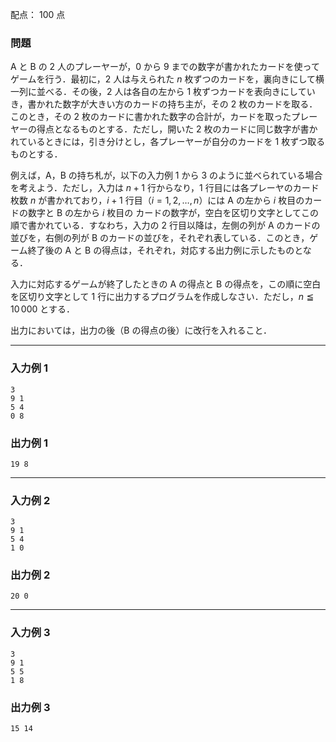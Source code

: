 配点： $100$ 点

### 問題

A と B の $2$ 人のプレーヤーが，$0$ から $9$ までの数字が書かれたカードを使ってゲームを行う．最初に，$2$ 人は与えられた $n$ 枚ずつのカードを，裏向きにして横一列に並べる．その後，$2$ 人は各自の左から $1$ 枚ずつカードを表向きにしていき，書かれた数字が大きい方のカードの持ち主が，その $2$ 枚のカードを取る．このとき，その $2$ 枚のカードに書かれた数字の合計が，カードを取ったプレーヤーの得点となるものとする．ただし，開いた $2$ 枚のカードに同じ数字が書かれているときには，引き分けとし，各プレーヤーが自分のカードを $1$ 枚ずつ取るものとする．

例えば，A，B の持ち札が，以下の入力例 $1$ から $3$ のように並べられている場合を考えよう．ただし，入力は $n + 1$ 行からなり，$1$ 行目には各プレーヤのカード枚数 $n$ が書かれており，$i + 1$ 行目（$i = 1, 2, \ldots, n$）には A の左から $i$ 枚目のカードの数字と B の左から $i$ 枚目の カードの数字が，空白を区切り文字としてこの順で書かれている．すなわち，入力の $2$ 行目以降は，左側の列が A のカードの並びを，右側の列が B のカードの並びを，それぞれ表している．このとき，ゲーム終了後の A と B の得点は，それぞれ，対応する出力例に示したものとなる．

入力に対応するゲームが終了したときの A の得点と B の得点を，この順に空白を区切り文字として $1$ 行に出力するプログラムを作成しなさい．ただし，$n \leqq 10\,000$ とする．

出力においては，出力の後（B の得点の後）に改行を入れること．

---

### 入力例 1

~~~
3
9 1
5 4
0 8
~~~

### 出力例 1

~~~
19 8
~~~

---

### 入力例 2

~~~
3
9 1
5 4
1 0
~~~

### 出力例 2

~~~
20 0
~~~

---

### 入力例 3

~~~
3
9 1
5 5
1 8
~~~

### 出力例 3

~~~
15 14
~~~
